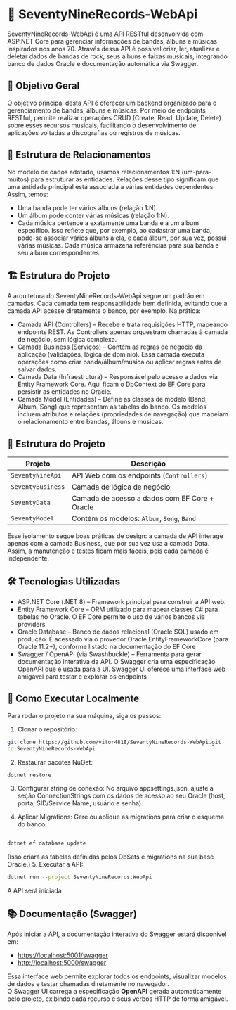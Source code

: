 # 🎵 SeventyNineRecords-WebApi
SeventyNineRecords-WebApi é uma API RESTful desenvolvida com ASP.NET Core para gerenciar informações de bandas, álbuns e músicas inspirados nos anos 70. Através dessa API é possível criar, ler, atualizar e deletar dados de bandas de rock, seus álbuns e faixas musicais, integrando banco de dados Oracle e documentação automática via Swagger.

## 🎯 Objetivo Geral
O objetivo principal desta API é oferecer um backend organizado para o gerenciamento de bandas, álbuns e músicas. Por meio de endpoints RESTful, permite realizar operações CRUD (Create, Read, Update, Delete) sobre esses recursos musicais, facilitando o desenvolvimento de aplicações voltadas a discografias ou registros de músicas.

## 🔗 Estrutura de Relacionamentos
No modelo de dados adotado, usamos relacionamentos 1:N (um-para-muitos) para estruturar as entidades. Relações desse tipo significam que uma entidade principal está associada a várias entidades dependentes Assim, temos:
- Uma banda pode ter vários álbuns (relação 1:N).
- Um álbum pode conter várias músicas (relação 1:N).
- Cada música pertence a exatamente uma banda e a um álbum específico.
Isso reflete que, por exemplo, ao cadastrar uma banda, pode-se associar vários álbuns a ela, e cada álbum, por sua vez, possui várias músicas. Cada música armazena referências para sua banda e seu álbum correspondentes.

## 🏗 Estrutura do Projeto
A arquitetura do SeventyNineRecords-WebApi segue um padrão em camadas. Cada camada tem responsabilidade bem definida, evitando que a camada API acesse diretamente o banco, por exemplo. Na prática:
- Camada API (Controllers) – Recebe e trata requisições HTTP, mapeando endpoints REST. As Controllers apenas orquestram chamadas à camada de negócio, sem lógica complexa.
- Camada Business (Serviços) – Contém as regras de negócio da aplicação (validações, lógica de domínio). Essa camada executa operações como criar banda/álbum/música ou aplicar regras antes de salvar dados.
- Camada Data (Infraestrutura) – Responsável pelo acesso a dados via Entity Framework Core. Aqui ficam o DbContext do EF Core para persistir as entidades no Oracle.
- Camada Model (Entidades) – Define as classes de modelo (Band, Album, Song) que representam as tabelas do banco. Os modelos incluem atributos e relações (propriedades de navegação) que mapeiam o relacionamento entre bandas, álbuns e músicas.
## 📁 Estrutura do Projeto

| Projeto            | Descrição |
|--------------------|-----------|
| `SeventyNineApi`     | API Web com os endpoints (`Controllers`) |
| `SeventyBusiness` | Camada de lógica de negócio |
| `SeventyData`     | Camada de acesso a dados com EF Core + Oracle |
| `SeventyModel`    | Contém os modelos: `Album`, `Song`, `Band` |

Esse isolamento segue boas práticas de design: a camada de API interage apenas com a camada Business, que por sua vez usa a camada Data. Assim, a manutenção e testes ficam mais fáceis, pois cada camada é independente.

## 🛠 Tecnologias Utilizadas
- ASP.NET Core (.NET 8) – Framework principal para construir a API web.
- Entity Framework Core – ORM utilizado para mapear classes C# para tabelas no Oracle. O EF Core permite o uso de vários bancos via providers
- Oracle Database – Banco de dados relacional (Oracle SQL) usado em produção. É acessado via o provedor Oracle.EntityFrameworkCore (para Oracle 11.2+), conforme listado na documentação do EF Core
- Swagger / OpenAPI (via Swashbuckle) – Ferramenta para gerar documentação interativa da API. O Swagger cria uma especificação OpenAPI que é usada para a UI. Swagger UI oferece uma interface web amigável para testar e explorar os endpoints

## 🚀 Como Executar Localmente
Para rodar o projeto na sua máquina, siga os passos:
1. Clonar o repositório:
```bash
git clone https://github.com/vitor4818/SeventyNineRecords-WebApi.git
cd SeventyNineRecords-WebApi
```
2. Restaurar pacotes NuGet:
```bash
dotnet restore
```
3. Configurar string de conexão:
No arquivo appsettings.json, ajuste a seção ConnectionStrings com os dados de acesso ao seu Oracle
(host, porta, SID/Service Name, usuário e senha).

5. Aplicar Migrations:
Gere ou aplique as migrations para criar o esquema do banco:
```bash

dotnet ef database update
```
(Isso criará as tabelas definidas pelos DbSets e migrations na sua base Oracle.)
5. Executar a API:
```bash
dotnet run --project SeventyNineRecords.WebApi
```
A API será iniciada
##  📚 Documentação (Swagger)

Após iniciar a API, a documentação interativa do Swagger estará disponível em:

- [https://localhost:5001/swagger](https://localhost:5001/swagger)
- [http://localhost:5000/swagger](http://localhost:5000/swagger)

Essa interface web permite explorar todos os endpoints, visualizar modelos de dados e testar chamadas diretamente no navegador.  
O Swagger UI carrega a especificação **OpenAPI** gerada automaticamente pelo projeto, exibindo cada recurso e seus verbos HTTP de forma amigável.
